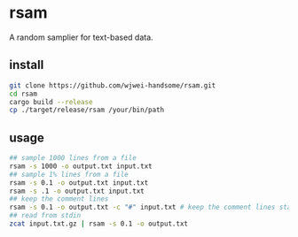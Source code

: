 # rsam

A random samplier for text-based data.

## install

```bash
git clone https://github.com/wjwei-handsome/rsam.git
cd rsam
cargo build --release
cp ./target/release/rsam /your/bin/path
```

## usage

```bash
## sample 1000 lines from a file
rsam -s 1000 -o output.txt input.txt
## sample 1% lines from a file
rsam -s 0.1 -o output.txt input.txt
rsam -s .1 -o output.txt input.txt
## keep the comment lines
rsam -s 0.1 -o output.txt -c "#" input.txt # keep the comment lines start with "#"
## read from stdin
zcat input.txt.gz | rsam -s 0.1 -o output.txt
```
